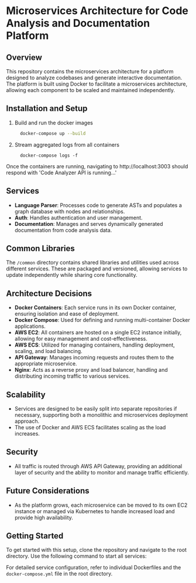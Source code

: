 # Microservices Architecture for Code Analysis and Documentation Platform

## Overview
This repository contains the microservices architecture for a platform designed to analyze codebases and generate interactive documentation. The platform is built using Docker to facilitate a microservices architecture, allowing each component to be scaled and maintained independently.

## Installation and Setup
1. Build and run the docker images
    ```bash
      docker-compose up --build
    ```
2. Stream aggregated logs from all containers
    ```
      docker-compose logs -f
    ```
Once the containers are running, navigating to http://localhost:3003 should respond with 'Code Analyzer API is running...'

## Services
- **Language Parser**: Processes code to generate ASTs and populates a graph database with nodes and relationships.
- **Auth**: Handles authentication and user management.
- **Documentation**: Manages and serves dynamically generated documentation from code analysis data.

## Common Libraries
The `/common` directory contains shared libraries and utilities used across different services. These are packaged and versioned, allowing services to update independently while sharing core functionality.

## Architecture Decisions
- **Docker Containers**: Each service runs in its own Docker container, ensuring isolation and ease of deployment.
- **Docker Compose**: Used for defining and running multi-container Docker applications.
- **AWS EC2**: All containers are hosted on a single EC2 instance initially, allowing for easy management and cost-effectiveness.
- **AWS ECS**: Utilized for managing containers, handling deployment, scaling, and load balancing.
- **API Gateway**: Manages incoming requests and routes them to the appropriate microservice.
- **Nginx**: Acts as a reverse proxy and load balancer, handling and distributing incoming traffic to various services.

## Scalability
- Services are designed to be easily split into separate repositories if necessary, supporting both a monolithic and microservices deployment approach.
- The use of Docker and AWS ECS facilitates scaling as the load increases.

## Security
- All traffic is routed through AWS API Gateway, providing an additional layer of security and the ability to monitor and manage traffic efficiently.

## Future Considerations
- As the platform grows, each microservice can be moved to its own EC2 instance or managed via Kubernetes to handle increased load and provide high availability.

## Getting Started
To get started with this setup, clone the repository and navigate to the root directory. Use the following command to start all services:

For detailed service configuration, refer to individual Dockerfiles and the `docker-compose.yml` file in the root directory.
